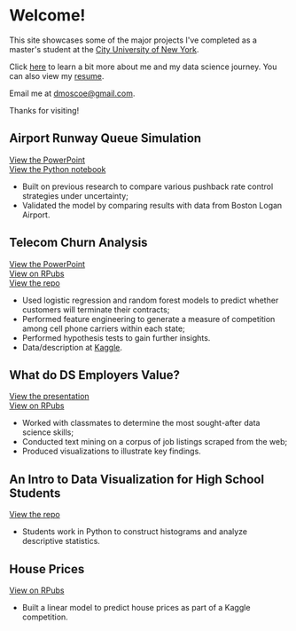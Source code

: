 # Welcome!

This site showcases some of the major projects I've completed as a master's student at the [City University of New York](https://sps.cuny.edu/academics/graduate/master-science-data-science-ms).  

Click [here](about.md) to learn a bit more about me and my data science journey. You can also view my [resume](resume.md).  

Email me at [dmoscoe@gmail.com](mailto:dmoscoe@gmail.com).  

Thanks for visiting!  

## Airport Runway Queue Simulation
[View the PowerPoint](/rway_queue/rway_queue.pdf)  
[View the Python notebook](https://colab.research.google.com/drive/1J1Bc2NUEzNCdJPIEXXLr3qnXu0hDINyR?usp=sharing)  
* Built on previous research to compare various pushback rate control strategies under uncertainty;  
* Validated the model by comparing results with data from Boston Logan Airport.

## Telecom Churn Analysis
[View the PowerPoint](/churn/churn.pdf)  
[View on RPubs](https://rpubs.com/dmoscoe/768184)  
[View the repo](https://github.com/dmoscoe/dmoscoe.github.io/tree/main/churn)  
* Used logistic regression and random forest models to predict whether customers will terminate their contracts;  
* Performed feature engineering to generate a measure of competition among cell phone carriers within each state;  
* Performed hypothesis tests to gain further insights.  
* Data/description at [Kaggle](https://www.kaggle.com/c/customer-churn-prediction-2020/overview).

## What do DS Employers Value?
[View the presentation](https://docs.google.com/presentation/d/1QfWp9QIb1Mz9CEossPfFmhqX5NhzRhZTZERtq0bk6No/edit?usp=sharing)  
[View on RPubs](https://rpubs.com/zachsfr/747776)  
* Worked with classmates to determine the most sought-after data science skills;  
* Conducted text mining on a corpus of job listings scraped from the web;  
* Produced visualizations to illustrate key findings.

## An Intro to Data Visualization for High School Students
[View the repo](https://github.com/dmoscoe/HCIS)  
* Students work in Python to construct histograms and analyze descriptive statistics.

## House Prices
[View on RPubs](https://rpubs.com/dmoscoe/794616)
* Built a linear model to predict house prices as part of a Kaggle competition.  